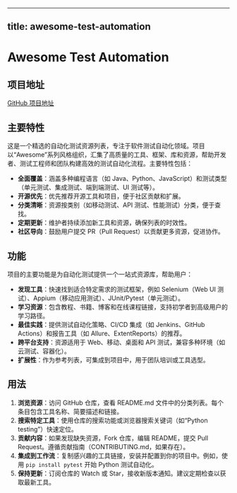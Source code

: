 
---
title: awesome-test-automation
---

# Awesome Test Automation

## 项目地址
[GitHub 项目地址](https://github.com/atinfo/awesome-test-automation)

## 主要特性
这是一个精选的自动化测试资源列表，专注于软件测试自动化领域。项目以“Awesome”系列风格组织，汇集了高质量的工具、框架、库和资源，帮助开发者、测试工程师和团队构建高效的测试自动化流程。主要特性包括：
- **全面覆盖**：涵盖多种编程语言（如 Java、Python、JavaScript）和测试类型（单元测试、集成测试、端到端测试、UI 测试等）。
- **开源优先**：优先推荐开源工具和项目，便于社区贡献和扩展。
- **分类清晰**：资源按类别（如移动测试、API 测试、性能测试）分类，便于查找。
- **定期更新**：维护者持续添加新工具和资源，确保列表的时效性。
- **社区导向**：鼓励用户提交 PR（Pull Request）以贡献更多资源，促进协作。

## 功能
项目的主要功能是为自动化测试提供一个一站式资源库，帮助用户：
- **发现工具**：快速找到适合特定需求的测试框架，例如 Selenium（Web UI 测试）、Appium（移动应用测试）、JUnit/Pytest（单元测试）。
- **学习资源**：包含教程、书籍、博客和在线课程链接，支持初学者到高级用户的学习路径。
- **最佳实践**：提供测试自动化策略、CI/CD 集成（如 Jenkins、GitHub Actions）和报告工具（如 Allure、ExtentReports）的推荐。
- **跨平台支持**：资源适用于 Web、移动、桌面和 API 测试，兼容多种环境（如云测试、容器化）。
- **扩展性**：作为参考列表，可集成到项目中，用于团队培训或工具选型。

## 用法
1. **浏览资源**：访问 GitHub 仓库，查看 README.md 文件中的分类列表。每个条目包含工具名称、简要描述和链接。
2. **搜索特定工具**：使用仓库的搜索功能或浏览器搜索关键词（如“Python testing”）快速定位。
3. **贡献内容**：如果发现缺失资源，Fork 仓库，编辑 README，提交 Pull Request。遵循贡献指南（CONTRIBUTING.md，如果存在）。
4. **集成到工作流**：复制感兴趣的工具链接，安装并配置到你的项目中。例如，使用 `pip install pytest` 开始 Python 测试自动化。
5. **保持更新**：订阅仓库的 Watch 或 Star，接收新版本通知。建议定期检查以获取最新工具。